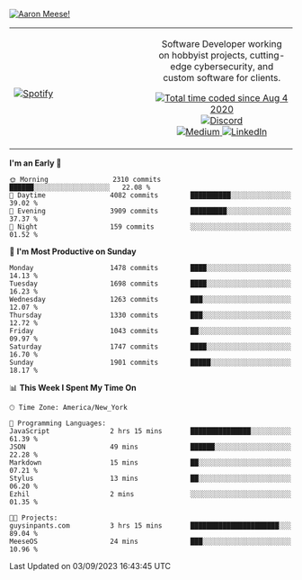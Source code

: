 [![Aaron Meese!](https://user-images.githubusercontent.com/17814535/88975338-a2aabf00-d27f-11ea-963f-8a19608716b4.png)](https://github.com/ajmeese7/readme-ascii "README ASCII")

<!-- Modified from project here: https://github.com/novatorem/novatorem -->
<table width="100%">
  <tr>
  <td width="50%">

&nbsp; <br> [![Spotify](https://ajmeese7.vercel.app/api/spotify)](https://open.spotify.com/user/ajmeese)

  </td>
  <td width="50%">
    <p align="center">
    Software Developer working on hobbyist projects, cutting-edge cybersecurity, and custom software for clients.
    </p>
    <p align="center">
      <a href="https://wakatime.com/@f726891d-3b02-46cd-9b60-e8c59f9e2b14">
        <img src="https://wakatime.com/badge/user/f726891d-3b02-46cd-9b60-e8c59f9e2b14.svg" alt="Total time coded since Aug 4 2020" title="WakaTime" />
      </a>
      <a href="http://link.aaronmeese.com/discord">
        <img src="https://img.shields.io/badge/discord-ajmeese7%234835-369?style=flat-square&logo=discord&logoColor=white&color=purple" alt="Discord" title="Discord">
      </a>
      <br />
      <a href="https://link.aaronmeese.com/medium">
        <img src="https://img.shields.io/badge/medium-ajmeese7-1DB954?style=flat-square&logo=medium&logoColor=white" alt="Medium" title="Medium">
      </a>
      <a href="https://link.aaronmeese.com/linkedin">
        <img src="https://img.shields.io/badge/linkedIn-aaronmeese-1DB954?style=flat-square&logo=linkedin&logoColor=white&color=blue" alt="LinkedIn" title="LinkedIn">
      </a>
    </p>
  </td>

</table>

[//]: <> (The `&nbsp;` is to have Aphelion take up more space)

<!--START_SECTION:waka-->
**I'm an Early 🐤** 

```text
🌞 Morning                2310 commits        ██████░░░░░░░░░░░░░░░░░░░   22.08 % 
🌆 Daytime                4082 commits        ██████████░░░░░░░░░░░░░░░   39.02 % 
🌃 Evening                3909 commits        █████████░░░░░░░░░░░░░░░░   37.37 % 
🌙 Night                  159 commits         ░░░░░░░░░░░░░░░░░░░░░░░░░   01.52 % 
```
📅 **I'm Most Productive on Sunday** 

```text
Monday                   1478 commits        ████░░░░░░░░░░░░░░░░░░░░░   14.13 % 
Tuesday                  1698 commits        ████░░░░░░░░░░░░░░░░░░░░░   16.23 % 
Wednesday                1263 commits        ███░░░░░░░░░░░░░░░░░░░░░░   12.07 % 
Thursday                 1330 commits        ███░░░░░░░░░░░░░░░░░░░░░░   12.72 % 
Friday                   1043 commits        ██░░░░░░░░░░░░░░░░░░░░░░░   09.97 % 
Saturday                 1747 commits        ████░░░░░░░░░░░░░░░░░░░░░   16.70 % 
Sunday                   1901 commits        █████░░░░░░░░░░░░░░░░░░░░   18.17 % 
```


📊 **This Week I Spent My Time On** 

```text
🕑︎ Time Zone: America/New_York

💬 Programming Languages: 
JavaScript               2 hrs 15 mins       ███████████████░░░░░░░░░░   61.39 % 
JSON                     49 mins             ██████░░░░░░░░░░░░░░░░░░░   22.28 % 
Markdown                 15 mins             ██░░░░░░░░░░░░░░░░░░░░░░░   07.21 % 
Stylus                   13 mins             ██░░░░░░░░░░░░░░░░░░░░░░░   06.20 % 
Ezhil                    2 mins              ░░░░░░░░░░░░░░░░░░░░░░░░░   01.35 % 

🐱‍💻 Projects: 
guysinpants.com          3 hrs 15 mins       ██████████████████████░░░   89.04 % 
MeeseOS                  24 mins             ███░░░░░░░░░░░░░░░░░░░░░░   10.96 % 
```


 Last Updated on 03/09/2023 16:43:45 UTC
<!--END_SECTION:waka-->
